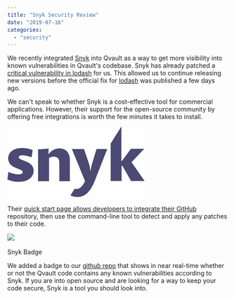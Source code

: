 ```yaml
---
title: "Snyk Security Review"
date: "2019-07-16"
categories: 
  - "security"
---
```


We recently integrated [Snyk](https://snyk.io/) into Qvault as a way to get more visibility into known vulnerabilities in Qvault's codebase. Snyk has already patched a [critical vulnerability in lodash](https://snyk.io/blog/snyk-research-team-discovers-severe-prototype-pollution-security-vulnerabilities-affecting-all-versions-of-l) for us. This allowed us to continue releasing new versions before the official fix for [lodash](https://github.com/lodash/lodash) was published a few days ago.

We can't speak to whether Snyk is a cost-effective tool for commercial applications. However, their support for the open-source community by offering free integrations is worth the few minutes it takes to install.

![snyk](images/download.png)

Their [quick start page allows developers to integrate their GitHub](https://app.snyk.io/signup) repository, then use the command-line tool to detect and apply any patches to their code.

![](https://img.shields.io/snyk/vulnerabilities/github/q-vault/qvault.svg?logo=snyk&label=Vulnerabilities)

Snyk Badge

We added a badge to our [github repo](https://github.com/lane-c-wagner/qvault) that shows in near real-time whether or not the Qvault code contains any known vulnerabilities according to Snyk. If you are into open source and are looking for a way to keep your code secure, Snyk is a tool you should look into.
